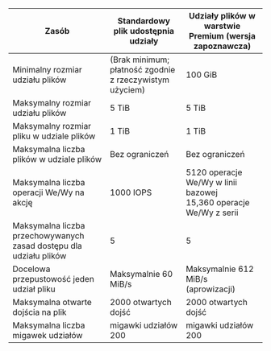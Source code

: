 | Zasób | Standardowy plik udostępnia udziały | Udziały plików w warstwie Premium (wersja zapoznawcza) |
|----------|---------------|------------------------------------------|
| Minimalny rozmiar udziału plików | (Brak minimum; płatność zgodnie z rzeczywistym użyciem) | 100 GiB |
| Maksymalny rozmiar udziału plików | 5 TiB | 5 TiB |
| Maksymalny rozmiar pliku w udziale plików | 1 TiB | 1 TiB |
| Maksymalna liczba plików w udziale plików | Bez ograniczeń | Bez ograniczeń |
| Maksymalna liczba operacji We/Wy na akcję | 1000 IOPS | 5120 operacje We/Wy w linii bazowej<br />15,360 operacje We/Wy z serii |
| Maksymalna liczba przechowywanych zasad dostępu dla udziału plików | 5 | 5 |
| Docelowa przepustowość jeden udział pliku | Maksymalnie 60 MiB/s | Maksymalnie 612 MiB/s (aprowizacji) |
| Maksymalna otwarte dojścia na plik | 2000 otwartych dojść | 2000 otwartych dojść |
| Maksymalna liczba migawek udziałów | migawki udziałów 200 | migawki udziałów 200 |